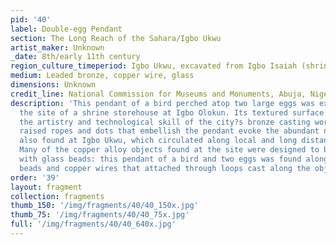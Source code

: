 ```yaml
---
pid: '40'
label: Double-egg Pendant
section: The Long Reach of the Sahara/Igbo Ukwu
artist_maker: Unknown
_date: 8th/early 11th century
region_culture_timeperiod: Igbo Ukwu, excavated from Igbo Isaiah (shrine storehouse)
medium: Leaded bronze, copper wire, glass
dimensions: Unknown
credit_line: National Commission for Museums and Monuments, Abuja, Nigeria
description: 'This pendant of a bird perched atop two large eggs was excavated at
  the site of a shrine storehouse at Igbo Olokun. Its textured surface highlights
  the artistry and technological skill of the city?s bronze casting workshops. The
  raised ropes and dots that embellish the pendant evoke the abundant number of beads
  also found at Igbo Ukwu, which circulated along local and long distance trade routes.
  Many of the copper alloy objects found at the site were designed to be decorated
  with glass beads: this pendant of a bird and two eggs was found alongside yellow
  beads and copper wires that attached through loops cast along the object?s side.'
order: '39'
layout: fragment
collection: fragments
thumb_150: '/img/fragments/40/40_150x.jpg'
thumb_75: '/img/fragments/40/40_75x.jpg'
full: '/img/fragments/40/40_640x.jpg'
---
```

